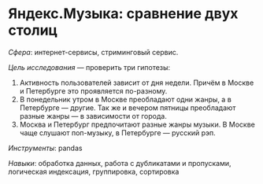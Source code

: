 # Яндекс.Музыка: сравнение двух столиц

*Сфера*: интернет-сервисы, стриминговый сервис.

*Цель исследования* — проверить три гипотезы:
1.	Активность пользователей зависит от дня недели. Причём в Москве и Петербурге это проявляется по-разному.
2.	В понедельник утром в Москве преобладают одни жанры, а в Петербурге — другие. Так же и вечером пятницы преобладают разные жанры — в зависимости от города.
3.	Москва и Петербург предпочитают разные жанры музыки. В Москве чаще слушают поп-музыку, в Петербурге — русский рэп.

*Инструменты*: pandas

*Навыки*: обработка данных, работа с дубликатами и пропусками, логическая индексация, группировка, сортировка
